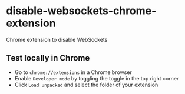 # disable-websockets-chrome-extension

Chrome extension to disable WebSockets

## Test locally in Chrome

- Go to `chrome://extensions` in a Chrome browser
- Enable `Developer mode` by toggling the toggle in the top right corner
- Click `Load unpacked` and select the folder of your extension
